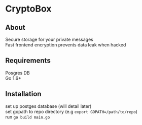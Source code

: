 # CryptoBox
## About
Secure storage for your private messages <br>
Fast frontend encryption prevents data leak when hacked

## Requirements
Posgres DB <br>
Go 1.6+

## Installation
set up postges database (will detail later) <br>
set gopath to repo directory (e.g `export GOPATH=/path/to/repo`) <br>
run `go build main.go`
